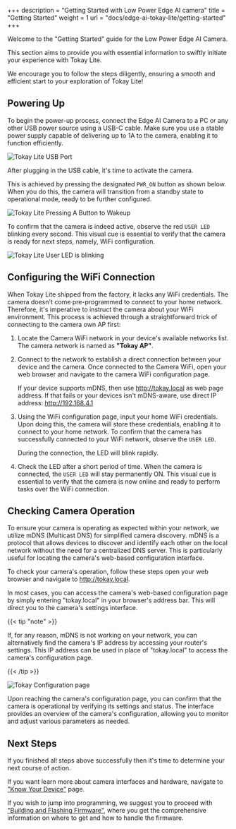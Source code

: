 +++
description = "Getting Started with Low Power Edge AI camera"
title = "Getting Started"
weight = 1
url = "docs/edge-ai-tokay-lite/getting-started"
+++

Welcome to the "Getting Started" guide for the Low Power Edge AI Camera.

This section aims to provide you with essential information to swiftly initiate
your experience with Tokay Lite.

We encourage you to follow the steps diligently, ensuring a smooth and efficient
start to your exploration of Tokay Lite!

## Powering Up

To begin the power-up process, connect the Edge AI Camera to a PC
or any other USB power source using a USB-C cable. Make sure you
use a stable power supply capable of delivering up to 1A to the
camera, enabling it to function efficiently.

![Tokay Lite USB Port](/images/tokay-lite/usb-port.png)

After plugging in the USB cable, it's time to activate the
camera.

This is achieved by pressing the designated `PWR_ON`
button as shown below. When you do this, the camera will
transition from a standby state to operational mode, ready to
be further configured.

![Tokay Lite Pressing A Button to Wakeup](/images/tokay-lite/btn-wakeup.png)

To confirm that the camera is indeed active, observe the red
`USER LED` blinking every second. This visual cue is essential to
verify that the camera is ready for next steps, namely, WiFi
configuration.

![Tokay Lite User LED is blinking](/images/tokay-lite/user-led.png)

## Configuring the WiFi Connection

When Tokay Lite shipped from the factory, it lacks any WiFi
credentials. The camera doesn't come pre-programmed to connect to
your home network. Therefore, it's imperative to instruct the
camera about your WiFi environment. This process is achieved
through a straightforward trick of connecting to the camera own
AP first:

1. Locate the Camera WiFi network in your device's
    available networks list. The camera network is named as **"Tokay AP"**.

1. Connect to the network to establish a direct connection between
    your device and the camera. Once connected to the Camera WiFi,
    open your web browser and navigate to the camera WiFi configuration page.

    If your device supports mDNS, then use http://tokay.local as web
    page address. If that fails or your devices isn't mDNS-aware, use
    direct IP address: http://192.168.4.1

1. Using the WiFi configuration page, input your home WiFi credentials.
    Upon doing this, the camera will store these credentials, enabling it to
    connect to your home network. To confirm that the camera has successfully
    connected to your WiFi network, observe the `USER LED`.

    During the connection, the LED will blink rapidly.

1. Check the LED after a short period of time. When the camera is connected,
    the `USER LED` will stay permanently ON. This visual cue is essential to
    verify that the camera is now online and ready to perform tasks over the WiFi
    connection.

## Checking Camera Operation

To ensure your camera is operating as expected within your
network, we utilize mDNS (Multicast DNS) for simplified camera
discovery. mDNS is a protocol that allows devices to discover and
identify each other on the local network without the need for a
centralized DNS server. This is particularly useful for locating
the camera's web-based configuration interface.

To check your camera's operation, follow these steps open your
web browser and navigate to http://tokay.local.

In most cases, you can access the camera's web-based
configuration page by simply entering "tokay.local" in your
browser's address bar. This will direct you to the camera's
settings interface.

{{< tip "note" >}}

If, for any reason, mDNS is not working on your network, you can
alternatively find the camera's IP address by accessing your
router's settings. This IP address can be used in place of
"tokay.local" to access the camera's configuration page.

{{< /tip >}}

![Tokay Configuration page](/images/tokay-lite/tokay-mainpage.jpg)

Upon reaching the camera's configuration page, you can confirm
that the camera is operational by verifying its settings and
status. The interface provides an overview of the camera's
configuration, allowing you to monitor and adjust various
parameters as needed.

## Next Steps

If you finished all steps above successfully then it's time to
determine your next course of action.

If you want learn more about camera interfaces and hardware,
navigate to ["Know Your Device"](../know-your-camera) page.

If you wish to jump into programming, we suggest you to proceed
with ["Building and Flashing Firmware"](../firmware), where you
get the comprehensive information on where to get and how to
handle the firmware.
